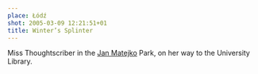```yaml
---
place: Łódź
shot: 2005-03-09 12:21:51+01
title: Winter’s Splinter
---
```


Miss Thoughtscriber in the [Jan Matejko](http://en.wikipedia.org/wiki/Jan_Matejko) Park, on her way to the University Library.
